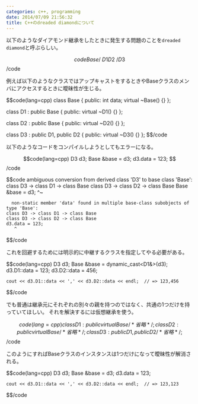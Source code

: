 ```yaml
---
categories: c++, programming
date: 2014/07/09 21:56:32
title: C++のdreaded diamondについて
---
```


以下のようなダイアモンド継承をしたときに発生する問題のことを`dreaded diamond`と呼ぶらしい。

$$code
    Base
    /  \
   D1  D2
    \  /
     D3
$$/code


例えば以下のようなクラスではアップキャストをするときやBaseクラスのメンバにアクセスするときに曖昧性が生じる。

$$code(lang=cpp)
class Base {
public:
    int data;
    virtual ~Base() {}
};

class D1 : public Base {
public:
    virtual ~D1() {}
};

class D2 : public Base {
public:
    virtual ~D2() {}
};

class D3 : public D1, public D2 {
public:
    virtual ~D3() {}
};
$$/code


以下のようなコードをコンパイルしようとしてもエラーになる。

$$code(lang=cpp)
    D3 d3;
    Base &base = d3;
    d3.data = 123;
$$/code

$$code
      ambiguous conversion from derived class 'D3' to base class 'Base':
    class D3 -> class D1 -> class Base
    class D3 -> class D2 -> class Base
    Base &base = d3;
                 ^~

      non-static member 'data' found in multiple base-class subobjects of type 'Base':
    class D3 -> class D1 -> class Base
    class D3 -> class D2 -> class Base
    d3.data = 123;
       ^
$$/code


これを回避するためには明示的に中継するクラスを指定してやる必要がある。

$$code(lang=cpp)
    D3 d3;
    Base &base = dynamic_cast<D1&>(d3);
    d3.D1::data = 123;
    d3.D2::data = 456;
    
    cout << d3.D1::data << ',' << d3.D2::data << endl;  // => 123,456
$$/code

でも普通は継承元にそれぞれの別々の親を持つのではなく、共通の1つだけを持っていてほしい。
それを解決するには仮想継承を使う。

$$code(lang=cpp)
class D1 : public virtual Base { /* 省略 */ };
class D2 : public virtual Base { /* 省略 */ };
class D3 : public D1, public D2 { /* 省略 */ };
$$/code

このようにすればBaseクラスのインスタンスは1つだけになって曖昧性が解消される。

$$code(lang=cpp)
    D3 d3;
    Base &base = d3;
    d3.data = 123;

    cout << d3.D1::data << ',' << d3.D2::data << endl;  // => 123,123
$$/code



